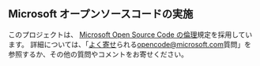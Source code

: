 ## <a name="microsoft-open-source-code-of-conduct"></a>Microsoft オープンソースコードの実施
このプロジェクトは、 [Microsoft Open Source Code の倫理](https://opensource.microsoft.com/codeofconduct/)規定を採用しています。
詳細については、「[よく寄せ](https://opensource.microsoft.com/codeofconduct/faq/)られる[opencode@microsoft.com](mailto:opencode@microsoft.com)質問」を参照するか、その他の質問やコメントをお寄せください。